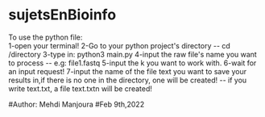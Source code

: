 # sujetsEnBioinfo

To use the python file:  
  1-open your terminal!
  2-Go to your python project's directory -- cd /directory
  3-type in: python3 main.py
  4-input the raw file's name you want to process -- e.g: file1.fastq
  5-input the k you want to work with.
  6-wait for an input request!
  7-input the name of the file text you want to save your results in,if there is no one in the directory, one will be created! -- if you write text.txt, a file text.txtn will be created!
  
  
  
  #Author: Mehdi Manjoura
  #Feb 9th,2022
